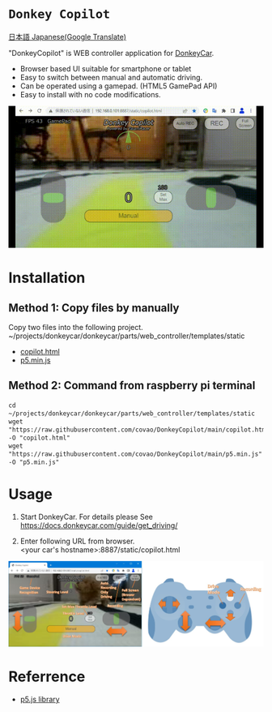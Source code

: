 # <code>Donkey Copilot</code>
[日本語 Japanese(Google Translate)](https://github-com.translate.goog/covao/DonkeyCopilot/blob/main/README.md?_x_tr_sl=en&_x_tr_tl=ja&_x_tr_hl=ja&_x_tr_pto=wapp)  

"DonkeyCopilot" is WEB controller application for [DonkeyCar](https://docs.donkeycar.com/). 
- Browser based UI suitable for smartphone or tablet
- Easy to switch between manual and automatic driving.
- Can be operated using a gamepad. (HTML5 GamePad API)
- Easy to install with no code modifications.  

![Donkey Copilot](img/DonkeyCopilot_demo.gif)

# Installation
## Method 1: Copy files by manually
Copy two files into the following project.  
~/projects/donkeycar/donkeycar/parts/web_controller/templates/static
- [copilot.html](https://github.com/covao/DonkeyCopilot/blob/main/copilot.html)
- [p5.min.js](https://github.com/covao/DonkeyCopilot/blob/main/p5.min.js)  
  
  

## Method 2: Command from raspberry pi terminal
```
cd ~/projects/donkeycar/donkeycar/parts/web_controller/templates/static
wget "https://raw.githubusercontent.com/covao/DonkeyCopilot/main/copilot.html"  -O "copilot.html"
wget "https://raw.githubusercontent.com/covao/DonkeyCopilot/main/p5.min.js"  -O "p5.min.js"

```


# Usage
1. Start DonkeyCar. 
For details please See https://docs.donkeycar.com/guide/get_driving/

2. Enter following URL from browser.  
<your car's hostname>:8887/static/copilot.html

![DonkeyCopilot](img/DonkeyCopilot.jpg)

# Referrence 
- [p5.js library](https://p5js.org/download/)
